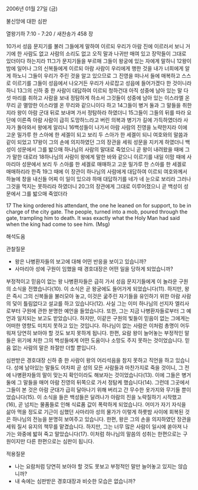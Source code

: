 2006년 01월 27일 (금)

불신앙에 대한 심판



열왕기하 7:10 - 7:20 / 새찬송가 458 장


10가서 성읍 문지기를 불러 그들에게 말하여 이르되 우리가 아람 진에 이르러서 보니 거기에 한 사람도 없고 사람의 소리도 없고 오직 말과 나귀만 매여 있고 장막들이 그대로 있더이다 하는지라 11그가 문지기들을 부르매 그들이 왕궁에 있는 자에게 말하니 12왕이 밤에 일어나 그의 신복들에게 이르되 아람 사람이 우리에게 행한 것을 내가 너희에게 알게 하노니 그들이 우리가 주린 것을 알고 있으므로 그 진영을 떠나서 들에 매복하고 스스로 이르기를 그들이 성읍에서 나오거든 우리가 사로잡고 성읍에 들어가겠다 한 것이니라 하니 13그의 신하 중 한 사람이 대답하여 이르되 청하건대 아직 성중에 남아 있는 말 다섯 마리를 취하고 사람을 보내 정탐하게 하소서 그것들이 성중에 남아 있는 이스라엘 온 무리 곧 멸망한 이스라엘 온 무리와 같으니이다 하고 14그들이 병거 둘과 그 말들을 취한지라 왕이 아람 군대 뒤로 보내며 가서 정탐하라 하였더니 15그들이 그들의 뒤를 따라 요단에 이른즉 아람 사람이 급히 도망하느라고 버린 의복과 병기가 길에 가득하였더라 사자가 돌아와서 왕에게 알리니 16백성들이 나가서 아람 사람의 진영을 노략한지라 이에 고운 밀가루 한 스아에 한 세겔이 되고 보리 두 스아가 한 세겔이 되니 여호와의 말씀과 같이 되었고 17왕이 그의 손에 의지하였던 그의 장관을 세워 성문을 지키게 하였더니 백성이 성문에서 그를 밟으매 하나님의 사람의 말대로 죽었으니 곧 왕이 내려왔을 때에 그가 말한 대로라 18하나님의 사람이 왕에게 말한 바와 같으니 이르기를 내일 이맘 때에 사마리아 성문에서 보리 두 스아를 한 세겔로 매매하고 고운 밀가루 한 스아를 한 세겔로 매매하리라 한즉 19그 때에 이 장관이 하나님의 사람에게 대답하여 이르되 여호와께서 하늘에 창을 내신들 어찌 이 일이 있으랴 하매 대답하기를 네가 네 눈으로 보리라 그러나 그것을 먹지는 못하리라 하였더니 20그의 장관에게 그대로 이루어졌으니 곧 백성이 성문에서 그를 밟으매 죽었더라 

17 The king ordered his attendant, the one he leaned on for support, to be in charge of the city gate. The people, turned into a mob, poured through the gate, trampling him to death. It was exactly what the Holy Man had said when the king had come to see him. (Msg)

해석도움





관찰질문 
- 왕은 나병환자들의 보고에 대해 어떤 반응을 보이고 있습니까? 
- 사마리아 성에 구원이 임했을 때 경호대장은 어떤 일을 당하게 되었습니까? 



부정적이고 믿음이 없는 왕 
나병환자들은 급히 가서 성읍 문지기들에게 이 놀라운 구원의 소식을 전했습니다(10). 이 소식은 곧 왕궁에도 들어가게 되었습니다(11). 하지만, 왕은 즉시 그의 신복들을 불러모아 놓고, 이것은 굶주린 자기들을 유인하기 위한 아람 사람의 덫이 틀림없다고 설교를 하고 있습니다(12). 사실 그는 이미 하나님의 선지자 엘리사로부터 구원에 관한 분명한 예언을 들었습니다. 또한, 그는 지금 나병환자들로부터 그 예언과 일치되는 보고도 받았습니다. 하지만, 이같은 구원의 빛들이 믿음이 없는 그에게는 어떠한 영향도 미치지 못하고 있는 것입니다. 하나님이 없는 사람은 이처럼 총명이 어두워져 당연히 보아야 할 것도 보지 못하게 됩니다. 한편, 요람 왕이 늘어놓는 부정적인 말들은 위기에 처한 그의 백성들에게 어떤 도움이나 소망도 주지 못하는 것이었습니다. 믿음 없는 사람의 말은 좌절만 더할 뿐입니다. 

심판받은 경호대장 
신하 중 한 사람이 왕의 어리석음을 참지 못하고 직언을 하고 있습니다. 성에 남아있는 말들도 어차피 곧 성의 모든 사람들과 마찬가지로 죽을 것이니, 그 전에 나병환자들의 말이 맞는지 확인이라도 해보자는 것이었습니다(13). 이에 그들은 병거 둘에 그 말들을 매어 아람 진영의 뒤쪽으로 가서 정탐케 했습니다(14). 그런데 그곳에서 그들이 본 것은 아람 군대가 급히 달아나기 위해 버리고 간 무수한 옷가지와 무기들 뿐이었습니다(15). 이 소식을 들은 백성들은 달려나가 아람의 진을 노략질하기 시작했고(16), 곧 넘치는 물품들로 인해 식료품 값이 폭락하게 되었습니다. 어미가 자기 자식을 삶아 먹을 정도로 기근이 심했던 사마리아 성의 물가가 이렇게 하룻밤 사이에 회복된 것은 하나님의 전능을 분명히 보여주고 있습니다. 한편, 왕은 그의 손을 의지하였던 장관을 세워 질서 유지의 책무를 맡겼습니다. 하지만, 그는 너무 많은 사람이 일시에 쏟아져 나가는 와중에 밟혀 죽고 말았습니다(17). 이처럼 하나님의 말씀의 성취는 한편으로는 구원이지만 다른 한편으로는 심판이 됩니다. 



적용질문 
- 나는 요람처럼 당연히 보아야 할 것도 못보고 부정적인 말만 늘어놓고 있지는 않습니까? 
- 내 속에는 심판받은 경호대장과 비슷한 모습은 없습니까?